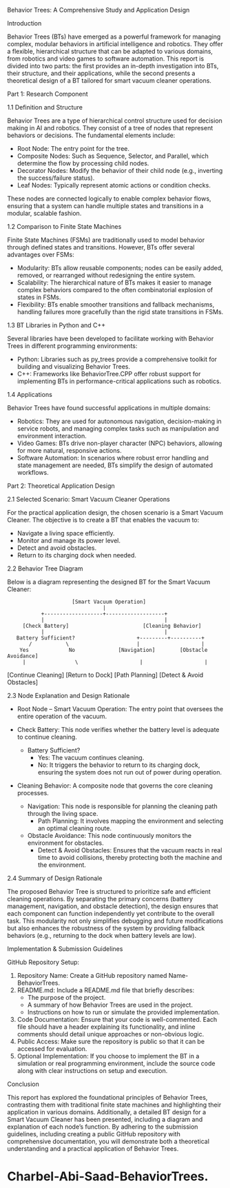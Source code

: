 Behavior Trees: A Comprehensive Study and Application Design

Introduction

Behavior Trees (BTs) have emerged as a powerful framework for managing complex, modular behaviors in artificial intelligence and robotics. They offer a flexible, hierarchical structure that can be adapted to various domains, from robotics and video games to software automation. This report is divided into two parts: the first provides an in-depth investigation into BTs, their structure, and their applications, while the second presents a theoretical design of a BT tailored for smart vacuum cleaner operations.

Part 1: Research Component

1.1 Definition and Structure

Behavior Trees are a type of hierarchical control structure used for decision making in AI and robotics. They consist of a tree of nodes that represent behaviors or decisions. The fundamental elements include:
- Root Node: The entry point for the tree.
- Composite Nodes: Such as Sequence, Selector, and Parallel, which determine the flow by processing child nodes.
- Decorator Nodes: Modify the behavior of their child node (e.g., inverting the success/failure status).
- Leaf Nodes: Typically represent atomic actions or condition checks.

These nodes are connected logically to enable complex behavior flows, ensuring that a system can handle multiple states and transitions in a modular, scalable fashion.

1.2 Comparison to Finite State Machines

Finite State Machines (FSMs) are traditionally used to model behavior through defined states and transitions. However, BTs offer several advantages over FSMs:
- Modularity: BTs allow reusable components; nodes can be easily added, removed, or rearranged without redesigning the entire system.
- Scalability: The hierarchical nature of BTs makes it easier to manage complex behaviors compared to the often combinatorial explosion of states in FSMs.
- Flexibility: BTs enable smoother transitions and fallback mechanisms, handling failures more gracefully than the rigid state transitions in FSMs.

1.3 BT Libraries in Python and C++

Several libraries have been developed to facilitate working with Behavior Trees in different programming environments:
- Python: Libraries such as py_trees provide a comprehensive toolkit for building and visualizing Behavior Trees.
- C++: Frameworks like BehaviorTree.CPP offer robust support for implementing BTs in performance-critical applications such as robotics.

1.4 Applications

Behavior Trees have found successful applications in multiple domains:
- Robotics: They are used for autonomous navigation, decision-making in service robots, and managing complex tasks such as manipulation and environment interaction.
- Video Games: BTs drive non-player character (NPC) behaviors, allowing for more natural, responsive actions.
- Software Automation: In scenarios where robust error handling and state management are needed, BTs simplify the design of automated workflows.

Part 2: Theoretical Application Design

2.1 Selected Scenario: Smart Vacuum Cleaner Operations

For the practical application design, the chosen scenario is a Smart Vacuum Cleaner. The objective is to create a BT that enables the vacuum to:
- Navigate a living space efficiently.
- Monitor and manage its power level.
- Detect and avoid obstacles.
- Return to its charging dock when needed.

2.2 Behavior Tree Diagram

Below is a diagram representing the designed BT for the Smart Vacuum Cleaner:

                         [Smart Vacuum Operation]
                                   |
               +-------------------+-------------------+
               |                                       |
         [Check Battery]                        [Cleaning Behavior]
               |                                       |
       Battery Sufficient?                    +---------+----------+
           /           \                      |                    |
        Yes             No              [Navigation]        [Obstacle Avoidance]
         |                \                    |                    |
[Continue Cleaning]   [Return to Dock]    [Path Planning]   [Detect & Avoid Obstacles]

2.3 Node Explanation and Design Rationale

- Root Node – Smart Vacuum Operation:
  The entry point that oversees the entire operation of the vacuum.

- Check Battery:
  This node verifies whether the battery level is adequate to continue cleaning.
  - Battery Sufficient?
    - Yes: The vacuum continues cleaning.
    - No: It triggers the behavior to return to its charging dock, ensuring the system does not run out of power during operation.

- Cleaning Behavior:
  A composite node that governs the core cleaning processes.
  - Navigation:
    This node is responsible for planning the cleaning path through the living space.
    - Path Planning: It involves mapping the environment and selecting an optimal cleaning route.
  - Obstacle Avoidance:
    This node continuously monitors the environment for obstacles.
    - Detect & Avoid Obstacles: Ensures that the vacuum reacts in real time to avoid collisions, thereby protecting both the machine and the environment.

2.4 Summary of Design Rationale

The proposed Behavior Tree is structured to prioritize safe and efficient cleaning operations. By separating the primary concerns (battery management, navigation, and obstacle detection), the design ensures that each component can function independently yet contribute to the overall task. This modularity not only simplifies debugging and future modifications but also enhances the robustness of the system by providing fallback behaviors (e.g., returning to the dock when battery levels are low).

Implementation & Submission Guidelines

GitHub Repository Setup:
1. Repository Name:
   Create a GitHub repository named Name-BehaviorTrees.
2. README.md:
   Include a README.md file that briefly describes:
   - The purpose of the project.
   - A summary of how Behavior Trees are used in the project.
   - Instructions on how to run or simulate the provided implementation.
3. Code Documentation:
   Ensure that your code is well-commented. Each file should have a header explaining its functionality, and inline comments should detail unique approaches or non-obvious logic.
4. Public Access:
   Make sure the repository is public so that it can be accessed for evaluation.
5. Optional Implementation:
   If you choose to implement the BT in a simulation or real programming environment, include the source code along with clear instructions on setup and execution.

Conclusion

This report has explored the foundational principles of Behavior Trees, contrasting them with traditional finite state machines and highlighting their application in various domains. Additionally, a detailed BT design for a Smart Vacuum Cleaner has been presented, including a diagram and explanation of each node’s function. By adhering to the submission guidelines, including creating a public GitHub repository with comprehensive documentation, you will demonstrate both a theoretical understanding and a practical application of Behavior Trees.

# Charbel-Abi-Saad-BehaviorTrees.
